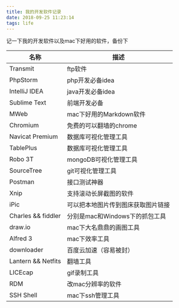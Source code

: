 ```yaml
---
title: 我的开发软件记录
date: 2018-09-25 11:23:14
tags: life
---
```


记一下我的开发软件以及mac下好用的软件，备份下
<!--more-->

| 名称 | 描述 |
| --- | --- |
| Transmit | ftp软件 |
| PhpStorm | php开发必备idea |
| IntelliJ IDEA | java开发必备idea |
| Sublime Text | 前端开发必备 |
| MWeb | mac下好用的Markdown软件 |
| Chromium | 免费的可以翻墙的chrome |
| Navicat Premium | 数据库可视化管理工具 |
| TablePlus | 数据库可视化管理工具 |
| Robo 3T | mongoDB可视化管理工具 |
| SourceTree | git可视化管理工具 |
| Postman | 接口测试神器  |
| Xnip | 支持滚动长屏截图的软件 |
| iPic | 可以把本地图片传到图床获取图片链接 |
| Charles && fiddler | 分别是mac和Windows下的抓包工具 |
| draw.io | mac下大名鼎鼎的画图工具 |
| Alfred 3 | mac下效率工具 |
| downloader | 百度云加速（容易被封） |
| Lantern && Netfits | 翻墙工具 |
| LICEcap | gif录制工具 |
| RDM | 改mac分辨率的软件 |
| SSH Shell | mac下ssh管理工具 |



